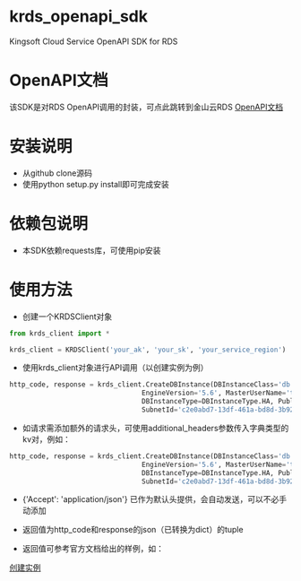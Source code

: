 # krds_openapi_sdk
Kingsoft Cloud Service OpenAPI SDK for RDS

# OpenAPI文档
该SDK是对RDS OpenAPI调用的封装，可点此跳转到金山云RDS [OpenAPI文档](https://docs.ksyun.com/documents/323)

# 安装说明
* 从github clone源码
* 使用python setup.py install即可完成安装

# 依赖包说明
* 本SDK依赖requests库，可使用pip安装

# 使用方法
* 创建一个KRDSClient对象
```python
from krds_client import *

krds_client = KRDSClient('your_ak', 'your_sk', 'your_service_region')
```
* 使用krds_client对象进行API调用（以创建实例为例）
```python
http_code, response = krds_client.CreateDBInstance(DBInstanceClass='db.ram.1|db.disk.10', DBInstanceName='test', Engine='mysql',
                                 EngineVersion='5.6', MasterUserName='test', MasterUserPassword='Test123456',
                                 DBInstanceType=DBInstanceType.HA, PubliclyAccessible=True, VpcId='b33a2276-64a8-4c04-b28e-da253c8add32',
                                 SubnetId='c2e0abd7-13df-461a-bd8d-3b92faebf111', BillType=BillType.DAY)
```
* 如请求需添加额外的请求头，可使用additional_headers参数传入字典类型的kv对，例如：
```python
http_code, response = krds_client.CreateDBInstance(DBInstanceClass='db.ram.1|db.disk.10', DBInstanceName='test', Engine='mysql',
                                 EngineVersion='5.6', MasterUserName='test', MasterUserPassword='Test123456',
                                 DBInstanceType=DBInstanceType.HA, PubliclyAccessible=True, VpcId='b33a2276-64a8-4c04-b28e-da253c8add32',
                                 SubnetId='c2e0abd7-13df-461a-bd8d-3b92faebf111', BillType=BillType.DAY, additional_headers={'Accept': 'application/json'})
```
* {'Accept': 'application/json'} 已作为默认头提供，会自动发送，可以不必手动添加

* 返回值为http_code和response的json（已转换为dict）的tuple

* 返回值可参考官方文档给出的样例，如：

[创建实例](https://docs.ksyun.com/directories/382)
